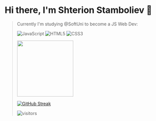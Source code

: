 # Hi there, I'm Shterion Stamboliev :wave:
>
> Currently I'm studying @SoftUni to become a JS Web Dev: 
>
> ![JavaScript](https://img.shields.io/badge/javascript-%23323330.svg?style=for-the-badge&logo=javascript&logoColor=%23F7DF1E) 
> ![HTML5](https://img.shields.io/badge/html5-%23E34F26.svg?style=for-the-badge&logo=html5&logoColor=white)
> ![CSS3](https://img.shields.io/badge/css3-%231572B6.svg?style=for-the-badge&logo=css3&logoColor=white)
>
>
>  <img height="180em" src="https://github-readme-stats.vercel.app/api?>username=ShterionStamboliev&show_icons=true&hide_border=true&&count_private=true&include_all_commits=true" />
>
> [![GitHub Streak](http://github-readme-streak-stats.herokuapp.com?user=ShterionStamboliev&theme=synthwave&hide_border=true)](https://git.io/streak-stats)
>
>
> ![visitors](https://visitor-badge.glitch.me/badge?page_id=106755752)
